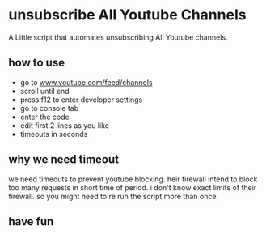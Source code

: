 # unsubscribe All Youtube Channels
A Little script that automates unsubscribing All Youtube channels. 

## how to use
- go to www.youtube.com/feed/channels 
- scroll until end 
- press f12 to enter developer settings
- go to console tab
- enter the code
- edit first 2 lines as you like
- timeouts in seconds

## why we need timeout
we need timeouts to prevent youtube blocking. heir firewall intend to block too many requests in short time of period. 
i don't know exact limits of their firewall. so you might need to re run the script more than once.

## have fun
